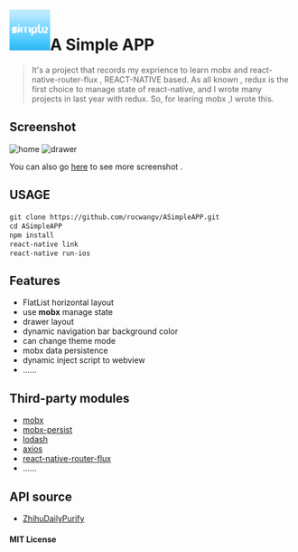 # ![logo](https://github.com/rocwangv/ASimpleAPP/blob/master/src/images/logo.png)A Simple APP
> It's a project that records my exprience to learn mobx and react-native-router-flux , REACT-NATIVE based. As all known , redux is the first choice to manage state of react-native, and I wrote many projects in last year with redux. So, for learing mobx ,I wrote this.

## Screenshot

![home](https://github.com/rocwangv/ASimpleAPP/blob/master/screenshot/home.png)
![drawer](https://github.com/rocwangv/ASimpleAPP/blob/master/screenshot/drawer.png)

You can also go [here](https://github.com/rocwangv/ASimpleAPP/tree/master/screenshot) to see more screenshot .

## USAGE
```
git clone https://github.com/rocwangv/ASimpleAPP.git
cd ASimpleAPP
npm install
react-native link
react-native run-ios
```

## Features

* FlatList horizontal layout
* use **mobx** manage state
* drawer layout
* dynamic navigation bar background color
* can change theme mode
* mobx data persistence
* dynamic inject script to webview
* ......


## Third-party modules
* [mobx](https://github.com/mobxjs/mobx)
* [mobx-persist](https://github.com/pinqy520/mobx-persist)
* [lodash](https://github.com/lodash/lodash)
* [axios](https://github.com/axios/axios)
* [react-native-router-flux](https://github.com/aksonov/react-native-router-flux)
* ......

## API source
* [ZhihuDailyPurify](https://github.com/izzyleung/ZhihuDailyPurify)


#### MIT License
